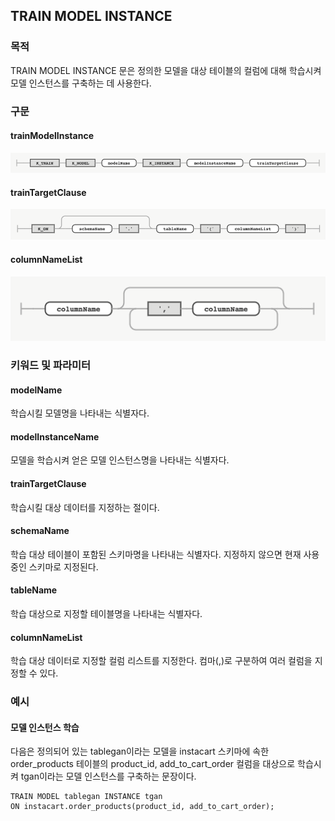 ## TRAIN MODEL INSTANCE

### 목적

TRAIN MODEL INSTANCE 문은 정의한 모델을 대상 테이블의 컬럼에 대해 학습시켜 모델 인스턴스를 구축하는 데 사용한다.


### 구문

#### trainModelInstance
![](diagram/trainModelInstance.png)

#### trainTargetClause
![](diagram/trainTargetClause.png)

#### columnNameList
![](diagram/columnNameList.png)


### 키워드 및 파라미터

#### modelName

학습시킬 모델명을 나타내는 식별자다.

#### modelInstanceName

모델을 학습시켜 얻은 모델 인스턴스명을 나타내는 식별자다.

#### trainTargetClause

학습시킬 대상 데이터를 지정하는 절이다.

#### schemaName

학습 대상 테이블이 포함된 스키마명을 나타내는 식별자다. 지정하지 않으면 현재 사용 중인 스키마로 지정된다.

#### tableName

학습 대상으로 지정할 테이블명을 나타내는 식별자다.

#### columnNameList

학습 대상 데이터로 지정할 컬럼 리스트를 지정한다. 컴마(,)로 구분하여 여러 컬럼을 지정할 수 있다.


### 예시

#### 모델 인스턴스 학습

다음은 정의되어 있는 tablegan이라는 모델을 instacart 스키마에 속한 order\_products 테이블의 product\_id, add\_to\_cart\_order 컬럼을 대상으로 학습시켜 tgan이라는 모델 인스턴스를 구축하는 문장이다.
```console
TRAIN MODEL tablegan INSTANCE tgan
ON instacart.order_products(product_id, add_to_cart_order);
```
